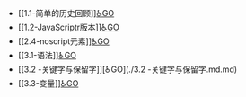 - [[1.1-简单的历史回顾]][♿GO](./1.1-简单的历史回顾.md.md)
- [[1.2-JavaScriptr版本]][♿GO](./1.2-JavaScriptr版本.md.md)
- [[2.4-noscript元素]][♿GO](./2.4-noscript元素.md.md)
- [[3.1-语法]][♿GO](./3.1-语法.md.md)
- [[3.2 -关键字与保留字]][♿GO](./3.2 -关键字与保留字.md.md)
- [[3.3-变量]][♿GO](./3.3-变量.md.md)
